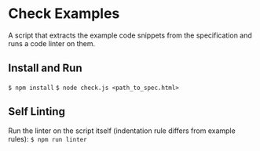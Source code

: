 # Check Examples
A script that extracts the example code snippets from the specification and
runs a code linter on them.

## Install and Run
`$ npm install`
`$ node check.js <path_to_spec.html>`

## Self Linting
Run the linter on the script itself (indentation rule differs from example
rules):
`$ npm run linter`

